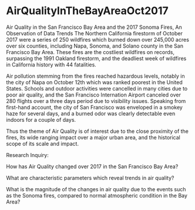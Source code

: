 # AirQualityInTheBayAreaOct2017
Air Quality in the San Francisco Bay Area and the 2017 Sonoma Fires, An Observation of Data Trends
The Northern California firestorm of October 2017 were a series of 250 wildfires which burned down over 245,000 acres over six counties, including Napa, Sonoma, and Solano county in the San Francisco Bay Area. These fires are the costliest wildfires on records, surpassing the 1991 Oakland firestorm, and the deadliest week of wildfires in California history with 44 fatalities.

Air pollution stemming from the fires reached hazardous levels, notably in the city of Napa on October 12th which was ranked poorest in the United States. Schools and outdoor activities were cancelled in many cities due to poor air quality, and the San Francisco Internation Airport canceled over 280 flights over a three days period due to visibility issues. Speaking from first-hand account, the city of San Francisco was enveloped in a smokey haze for several days, and a burned odor was clearly detectable even indoors for a couple of days.

Thus the theme of Air Quality is of interest due to the close proximity of the fires, its wide ranging impact over a major urban area, and the historical scope of its scale and impact.

Research Inquiry:

How has Air Quality changed over 2017 in the San Francisco Bay Area?

What are characteristic parameters which reveal trends in air quality?

What is the magnitude of the changes in air quality due to the events such as the Sonoma fires, compared to normal atmospheric condition in the Bay Area?
